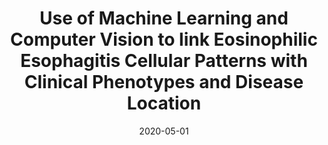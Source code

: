 ---
title: "Use of Machine Learning and Computer Vision to link Eosinophilic Esophagitis Cellular Patterns with Clinical Phenotypes and Disease Location"
collection: publications
permalink: 
excerpt: 'Eosinophilic esophagitis (EoE), an allergen-mediated condition triggered by dietary components, is increasing in prevalence. The gold standard of EoE diagnosis currently involves quantification of≥ 15 eosinophils (Eo)/High Power Field (HPF). Due to the patchy nature of the disease and unknown correlation of eosinophil (Eo) patterns with clinical phenotypes we aimed to automate Eo quantification across esophageal biopsies and assess possible correlations with esophageal biopsy locations and clinical phenotypes.'
date: 2020-05-01
venue: 'Gastroenterology'
paperurl: 'https://www.gastrojournal.org/article/S0016-5085(20)32716-5/abstract'
citation: 'Catalano, Alexis, William Adorno, Lubaina Ehsan, Aman Shrivastava, Barrett H. Barnes, Emily C. McGowan, Sean Moore, Donald Brown, and Sana Syed. "Mo1175 Use of Machine Learning and Computer Vision to link Eosinophilic Esophagitis Cellular Patterns with Clinical Phenotypes and Disease Location." Gastroenterology 158, no. 6 (2020): S-814.'
---
